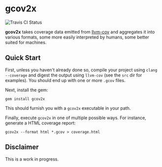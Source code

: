 gcov2x
======

![Travis CI Status](https://travis-ci.org/mattiasbergbom/gcov2x.svg)

**gcov2x** takes coverage data emitted from [llvm-cov](http://llvm.org/docs/CommandGuide/llvm-cov.html) and aggregates it into various formats, some more easily interpreted by humans, some better suited for machines.

Quick Start
-----------

First, unless you haven't already done so, compile your project using ```clang --coverage``` and digest the output using ```llvm-cov``` (see the `src` dir for examples). You should end up with one or more ```.gcov``` files.

Next, install the gem:

```gem install gcov2x```

This should furnish you with a ```gcov2x``` executable in your path.

Finally, execute ```gcov2x``` in one of multiple possible ways. For instance, generate a HTML coverage report:

```gcov2x --format html *.gcov > coverage.html```

Disclaimer
----------
This is a work in progress.

